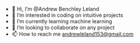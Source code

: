 - 👋 Hi, I’m @Andrew Benchley Leland
- 👀 I’m interested in coding on intuitive projects
- 🌱 I’m currently learning machine learning
- 💞️ I’m looking to collaborate on any project
- 📫 How to reach me andrewleland153@gmail.com

<!---
Crusoee/Crusoee is a ✨ special ✨ repository because its `README.md` (this file) appears on your GitHub profile.
You can click the Preview link to take a look at your changes.
--->
